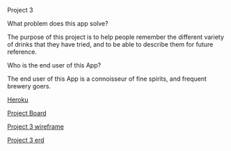 Project 3

What problem does this app solve?

The purpose of this project is to help people remember the different variety of drinks that they have tried, and to be able to describe them for future reference.

Who is the end user of this App?

The end user of this App is a connoisseur of fine spirits, and frequent brewery goers.

[Heroku](https://warm-island-31858.herokuapp.com)

[Project Board](https://github.com/bclark12/project3/projects/1)

[Project 3 wireframe](client/public/project3wireframe.jpg)

[Project 3 erd](client/public/project3erd.jpg)
